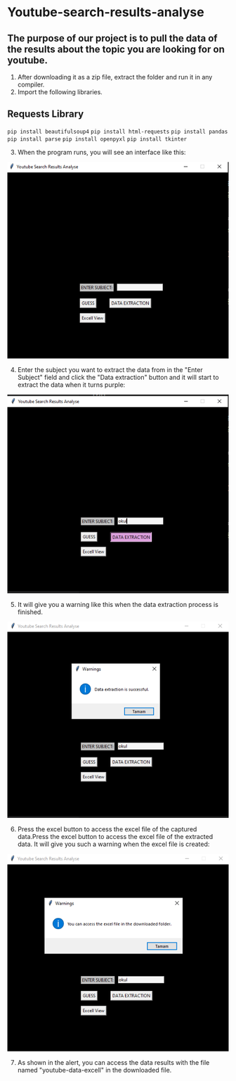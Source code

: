 # Youtube-search-results-analyse
## The purpose of our project is to pull the data of the results about the topic you are looking for on youtube.
1. After downloading it as a zip file, extract the folder and run it in any compiler.
2. Import the following libraries.
## Requests Library
`pip install beautifulsoup4`
`pip install html-requests`
`pip install pandas`
`pip install parse`
`pip install openpyxl`
`pip install tkinter`

3. When the program runs, you will see an interface like this:
<img src=https://github.com/serapcengiz/Youtube-search-results-analyse/blob/master/screeshot/uygulamaekran%C4%B1.png >

4. Enter the subject you want to extract the data from in the "Enter Subject" field and click the "Data extraction" button and
it will start to extract the data when it turns purple:
<img src=https://github.com/serapcengiz/Youtube-search-results-analyse/blob/master/screeshot/dataextractiontıklayınca.png >

5. It will give you a warning like this when the data extraction process is finished.
<img src=https://github.com/serapcengiz/Youtube-search-results-analyse/blob/master/screeshot/dataextractionalert.png >

6. Press the excel button to access the excel file of the captured data.Press the excel button to access the excel file of the extracted data.
It will give you such a warning when the excel file is created:
<img src=https://github.com/serapcengiz/Youtube-search-results-analyse/blob/master/screeshot/excelbutonalert.png >

7. As shown in the alert, you can access the data results with the file named "youtube-data-excell" in the downloaded file.